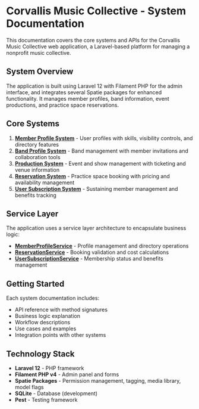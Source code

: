 # Corvallis Music Collective - System Documentation

This documentation covers the core systems and APIs for the Corvallis Music Collective web application, a Laravel-based platform for managing a nonprofit music collective.

## System Overview

The application is built using Laravel 12 with Filament PHP for the admin interface, and integrates several Spatie packages for enhanced functionality. It manages member profiles, band information, event productions, and practice space reservations.

## Core Systems

1. **[Member Profile System](member-profiles.md)** - User profiles with skills, visibility controls, and directory features
2. **[Band Profile System](band-profiles.md)** - Band management with member invitations and collaboration tools  
3. **[Production System](productions.md)** - Event and show management with ticketing and venue information
4. **[Reservation System](reservations.md)** - Practice space booking with pricing and availability management
5. **[User Subscription System](user-subscriptions.md)** - Sustaining member management and benefits tracking

## Service Layer

The application uses a service layer architecture to encapsulate business logic:

- **[MemberProfileService](services/member-profile-service.md)** - Profile management and directory operations
- **[ReservationService](services/reservation-service.md)** - Booking validation and cost calculations
- **[UserSubscriptionService](services/user-subscription-service.md)** - Membership status and benefits management

## Getting Started

Each system documentation includes:
- API reference with method signatures
- Business logic explanation
- Workflow descriptions
- Use cases and examples
- Integration points with other systems

## Technology Stack

- **Laravel 12** - PHP framework
- **Filament PHP v4** - Admin panel and forms
- **Spatie Packages** - Permission management, tagging, media library, model flags
- **SQLite** - Database (development)
- **Pest** - Testing framework